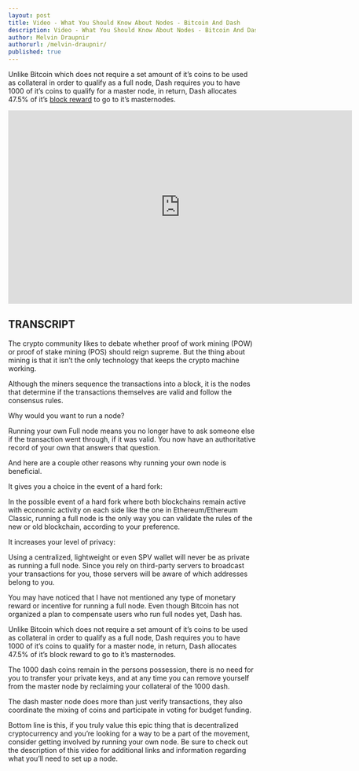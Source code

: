 ```yaml
---
layout: post
title: Video - What You Should Know About Nodes - Bitcoin And Dash
description: Video - What You Should Know About Nodes - Bitcoin And Dash
author: Melvin Draupnir
authorurl: /melvin-draupnir/ 
published: true
---
```


<p>Unlike Bitcoin which does not require a set amount of it’s coins to be used as collateral in order to qualify as a full node, Dash requires you to have 1000 of it’s coins to qualify for a master node, in return, Dash allocates 47.5% of it’s <a href="/8-problems-with-bitcoin-to-solve-before-block-size/">block reward</a> to go to it’s masternodes.</p>

<center><iframe width="700" height="394" src="https://www.youtube.com/embed/dm8-Jc-evDo" frameborder="0" allowfullscreen></iframe></center>

<h2>TRANSCRIPT</h2>

The crypto community likes to debate whether proof of work mining (POW) or proof of stake mining (POS) should reign supreme. But the thing about mining is that it isn’t the only technology that keeps the crypto machine working. 

Although the miners sequence the transactions into a block, it is the nodes that determine if the transactions themselves are valid and follow the consensus rules.

Why would you want to run a node?

Running your own Full node means you no longer have to ask someone else if the transaction went through, if it was valid. You now have an authoritative record of your own that answers that question.

And here are a couple other reasons why running your own node is beneficial.

It gives you a choice in the event of a hard fork:

In the possible event of a hard fork where both blockchains remain active with economic activity on each side like the one in Ethereum/Ethereum Classic, running a full node is the only way you can validate the rules of the new or old blockchain, according to your preference.

It increases your level of privacy:

Using a centralized, lightweight or even SPV wallet will never be as private as running a full node. Since you rely on third-party servers to broadcast your transactions for you, those servers will be aware of which addresses belong to you.

You may have noticed that I have not mentioned any type of monetary reward or incentive for running a full node. Even though Bitcoin has not organized a plan to compensate users who run full nodes yet, Dash has.

Unlike Bitcoin which does not require a set amount of it’s coins to be used as collateral in order to qualify as a full node, Dash requires you to have 1000 of it’s coins to qualify for a master node, in return, Dash allocates 47.5% of it’s block reward to go to it’s masternodes. 

The 1000 dash coins remain in the persons possession, there is no need for you to transfer your private keys, and at any time you can remove yourself from the master node by reclaiming your collateral of the 1000 dash.

The dash master node does more than just verify transactions, they also coordinate the mixing of coins and participate in voting for budget funding.

Bottom line is this, if you truly value this epic thing that is decentralized cryptocurrency and you’re looking for a way to be a part of the movement, consider getting involved by running your own node. Be sure to check out the description of this video for additional links and information regarding what you’ll need to set up a node.
